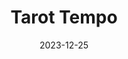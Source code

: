 ---
layout: post
title:  "Tarot Tempo"
summary: "Follow a lost soul on a rhythm-based journey"
date:   2023-12-25
preview: https://drive.google.com/file/d/1XyvgtQvGBSM-DxTjb8BzAMwyGst7adNr/view?usp=sharing
---